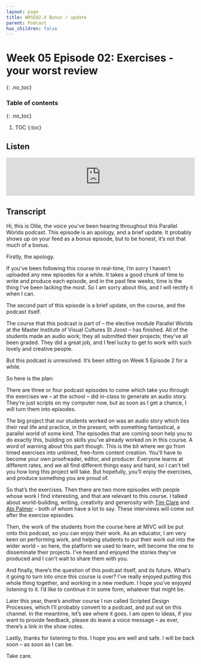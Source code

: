 ```yaml
---
layout: page
title: W05E02.X Bonus / update
parent: Podcast
has_children: false
---
```


# Week 05 Episode 02: Exercises - your worst review
{: .no_toc}

### Table of contents
{: .no_toc}

1. TOC
{:toc}

## Listen

<iframe src="https://anchor.fm/olliepalmer/embed/episodes/Week-5-Bonus-and-update-ef52m8" height="102px" width="100%" frameborder="0" scrolling="no"></iframe>

## Transcript

Hi, this is Ollie, the voice you’ve been hearing throughout this Parallel Worlds podcast. This episode is an apology, and a brief update. It probably shows up on your feed as a bonus episode, but to be honest, it’s not that much of a bonus.

Firstly, the apology.

If you’ve been following this course in real-time, I’m sorry I haven’t uploaded any new episodes for a while. It takes a good chunk of time to write and produce each episode, and in the past few weeks, time is the thing I’ve been lacking the most. So I am sorry about this, and I will rectify it when I can.

The second part of this episode is a brief update, on the course, and the podcast itself.

The course that this podcast is part of – the elective module Parallel Worlds at the Master Institute of Visual Cultures St Joost – has finished. All of the students made an audio work; they all submitted their projects; they've all been graded. They did a great job, and I feel lucky to get to work with such lovely and creative people.

But this podcast is unresolved. It’s been sitting on Week 5 Episode 2 for a while.

So here is the plan:

There are three or four podcast episodes to come which take you through the exercises we – at the school – did in-class to generate an audio story. They’re just scripts on my computer now, but as soon as I get a chance, I will turn them into episodes.

The big project that our students worked on was an audio story which ties their real life and practice, in the present, with something fantastical, a parallel world of some kind. The episodes that are coming soon help you to do exactly this, building on skills you’ve already worked on in this course. A word of warning about this part though. This is the bit where we go from timed exercises into untimed, free-form content creation. You'll have to become your own proofreader, editor, and producer. Everyone learns at different rates, and we all find different things easy and hard, so I can’t tell you how long this project will take. But hopefully, you’ll enjoy the exercises, and produce something you are proud of.

So that’s the exercises. Then there are two more episodes with people whose work I find interesting, and that are relevant to this course. I talked about world-building, writing, creativity and generosity with [Tim Clare](http://www.timclarepoet.co.uk) and [Abi Palmer](https://abipalmer.squarespace.com) – both of whom have a lot to say. These interviews will come out after the exercise episodes.

Then, the work of the students from the course here at MIVC will be put onto this podcast, so you can enjoy their work. As an educator, I am very keen on performing work, and helping students to put their work out into the wider world – so here, the platform we used to learn, will become the one to disseminate their projects. I’ve heard and enjoyed the stories they've produced and I can’t wait to share them with you.

And finally, there’s the question of this podcast itself, and its future. What’s it going to turn into once this course is over? I’ve really enjoyed putting this whole thing together, and working in a new medium. I hope you’ve enjoyed listening to it. I’d like to continue it in some form, whatever that might be.

Later this year, there’s another course I run called Scripted Design Processes, which I’ll probably convert to a podcast, and put out on this channel. In the meantime, let’s see where it goes. I am open to ideas, if you want to provide feedback, please do leave a voice message – as ever, there’s a link in the show notes.

Lastly, thanks for listening to this. I hope you are well and safe. I will be back soon – as soon as I can be.

Take care.
